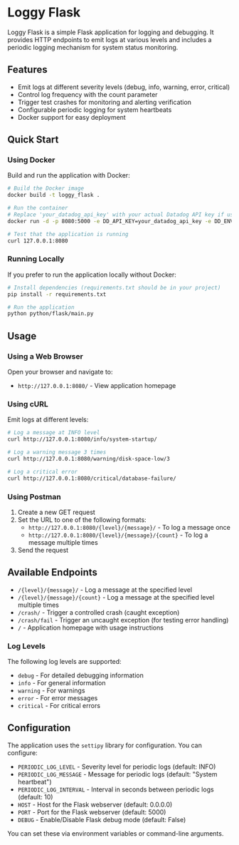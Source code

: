 # Loggy Flask

Loggy Flask is a simple Flask application for logging and debugging. It provides HTTP endpoints to emit logs at various levels and includes a periodic logging mechanism for system status monitoring.

## Features

- Emit logs at different severity levels (debug, info, warning, error, critical)
- Control log frequency with the count parameter
- Trigger test crashes for monitoring and alerting verification
- Configurable periodic logging for system heartbeats
- Docker support for easy deployment

## Quick Start

### Using Docker

Build and run the application with Docker:

```bash
# Build the Docker image
docker build -t loggy_flask .

# Run the container
# Replace 'your_datadog_api_key' with your actual Datadog API key if using Datadog
docker run -d -p 8080:5000 -e DD_API_KEY=your_datadog_api_key -e DD_ENV=production loggy_flask

# Test that the application is running
curl 127.0.0.1:8080
```

### Running Locally

If you prefer to run the application locally without Docker:

```bash
# Install dependencies (requirements.txt should be in your project)
pip install -r requirements.txt

# Run the application
python python/flask/main.py
```

## Usage


### Using a Web Browser

Open your browser and navigate to:

- `http://127.0.0.1:8080/` - View application homepage 

### Using cURL

Emit logs at different levels:

```bash
# Log a message at INFO level
curl http://127.0.0.1:8080/info/system-startup/

# Log a warning message 3 times
curl http://127.0.0.1:8080/warning/disk-space-low/3

# Log a critical error
curl http://127.0.0.1:8080/critical/database-failure/
```

### Using Postman

1. Create a new GET request
2. Set the URL to one of the following formats:
   - `http://127.0.0.1:8080/{level}/{message}/` - To log a message once
   - `http://127.0.0.1:8080/{level}/{message}/{count}` - To log a message multiple times
3. Send the request

## Available Endpoints

- `/{level}/{message}/` - Log a message at the specified level
- `/{level}/{message}/{count}` - Log a message at the specified level multiple times
- `/crash/` - Trigger a controlled crash (caught exception)
- `/crash/fail` - Trigger an uncaught exception (for testing error handling)
- `/` - Application homepage with usage instructions

### Log Levels

The following log levels are supported:

- `debug` - For detailed debugging information
- `info` - For general information
- `warning` - For warnings
- `error` - For error messages
- `critical` - For critical errors

## Configuration

The application uses the `settipy` library for configuration. You can configure:

- `PERIODIC_LOG_LEVEL` - Severity level for periodic logs (default: INFO)
- `PERIODIC_LOG_MESSAGE` - Message for periodic logs (default: "System heartbeat")
- `PERIODIC_LOG_INTERVAL` - Interval in seconds between periodic logs (default: 10)
- `HOST` - Host for the Flask webserver (default: 0.0.0.0)
- `PORT` - Port for the Flask webserver (default: 5000)
- `DEBUG` - Enable/Disable Flask debug mode (default: False)

You can set these via environment variables or command-line arguments.
